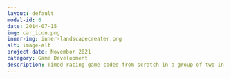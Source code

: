 ```yaml
---
layout: default
modal-id: 6
date: 2014-07-15
img: car_icon.png
inner-img: inner-landscapecreater.png
alt: image-alt
project-date: Novembor 2021
category: Game Development
description: Timed racing game coded from scratch in a group of two in a week.<a href="https://github.com/scara2016/Java_LandScapeCreater" target="_blank">Here</a>
---
```

